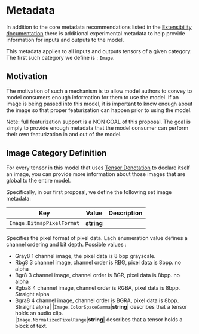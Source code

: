 # Metadata

In addition to the core metadata recommendations listed in the [Extensibility documentation](IR.md) there is additional experimental metadata to help provide information for inputs and outputs to the model.  

This metadata applies to all inputs and outputs tensors of a given category.    The first such category we define is : `Image`.

## Motivation

The motivation of such a mechanism is to allow model authors to convey to model consumers enough information for them to use the model.    If an image is being passed into this model, it is important to know enough
about the image so that proper featurization can happen prior to using the model.   

Note: full featurization support is a NON GOAL of this proposal. The goal is simply to provide enough metadata that the model consumer can perform their own featurization in and out of the model.

## Image Category Definition

For every tensor in this model that uses [Tensor Denotation](TensorDenotation.md) to declare itself an image, you can provide more information about those images that are global to the entire model.

Specifically, in our first proposal, we define the following set image metadata:

|Key|Value|Description|
|-----|----|-----------|
|`Image.BitmapPixelFormat`|__string__| 
Specifies the pixel format of pixel data. Each enumeration value defines a channel ordering and bit depth.
Possible values : 
*	Gray8
		1 channel image, the pixel data is 8 bpp grayscale.
*	Rbg8
		3 channel image, channel order is RBG, pixel data is 8bpp.  no alpha
*	Bgr8
		3 channel image, channel order is BGR, pixel data is 8bpp.  no alpha
*	Rgba8
		4 channel image, channel order is RGBA, pixel data is 8bpp.  Straight alpha
*	Bgra8
        4 channel image, channel order is BGRA, pixel data is 8bpp.  Straight alpha|
|`Image.ColorSpaceGamma`|__string__| describes that a tensor holds an audio clip.   
|`Image.NormalizedPixelRange`|__string__| describes that a tensor holds a block of text.

